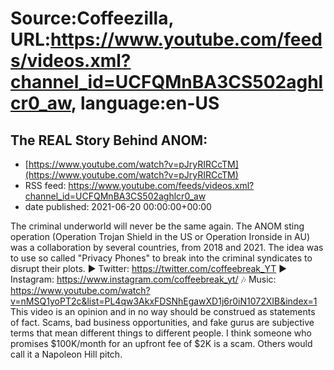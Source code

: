 # Source:Coffeezilla, URL:https://www.youtube.com/feeds/videos.xml?channel_id=UCFQMnBA3CS502aghlcr0_aw, language:en-US

## The REAL Story Behind ANOM:
 - [https://www.youtube.com/watch?v=pJryRIRCcTM](https://www.youtube.com/watch?v=pJryRIRCcTM)
 - RSS feed: https://www.youtube.com/feeds/videos.xml?channel_id=UCFQMnBA3CS502aghlcr0_aw
 - date published: 2021-06-20 00:00:00+00:00

The criminal underworld will never be the same again. The ANOM sting operation (Operation Trojan Shield in the US or Operation Ironside in AU) was a collaboration by several countries, from 2018 and 2021. The idea was to use so called "Privacy Phones" to break into the criminal syndicates to disrupt their plots. 
► Twitter: https://twitter.com/coffeebreak_YT
► Instagram: https://www.instagram.com/coffeebreak_yt/
🎶 Music: https://www.youtube.com/watch?v=nMSQ1yoPT2c&list=PL4qw3AkxFDSNhEgawXD1j6r0iN1072XIB&index=1
This video is an opinion and in no way should be construed as statements of fact. Scams, bad business opportunities, and fake gurus are subjective terms that mean different things to different people. I think someone who promises $100K/month for an upfront fee of $2K is a scam. Others would call it a Napoleon Hill pitch.

